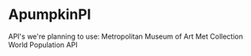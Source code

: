 # ApumpkinPI

API's we're planning to use:
Metropolitan Museum of Art Met Collection
World Population API
